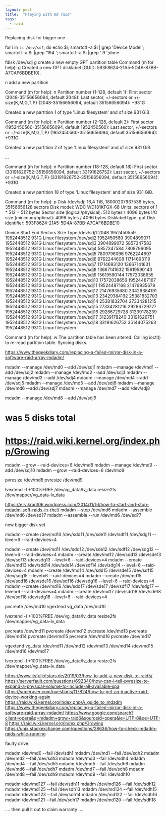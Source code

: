 ```yaml
---
layout: post
title:  "Playing with md raid"
tags:
  - raid
---
```



Replacing disk for bigger one

for i in `ls /dev/sd?`; do echo $i; smartctl -a $i | grep 'Device Model'; smartctl -a $i |grep '194 '; smartctl -a $i |grep '  9 ';done



fdisk /dev/sdj
   g   create a new empty GPT partition table
Command (m for help): g
Created a new GPT disklabel (GUID: 593F8624-21A5-5D4A-87BB-A7CAF6BDBE10).

   n   add a new partition


Command (m for help): n
Partition number (1-128, default 1): 
First sector (2048-35156656094, default 2048): 
Last sector, +/-sectors or +/-size{K,M,G,T,P} (2048-35156656094, default 35156656094): +931G

Created a new partition 1 of type 'Linux filesystem' and of size 931 GiB.

Command (m for help): n
Partition number (2-128, default 2): 
First sector (1952450560-35156656094, default 1952450560): 
Last sector, +/-sectors or +/-size{K,M,G,T,P} (1952450560-35156656094, default 35156656094): +931G

Created a new partition 2 of type 'Linux filesystem' and of size 931 GiB.

...

Command (m for help): n
Partition number (18-128, default 18): 
First sector (33191626752-35156656094, default 33191626752): 
Last sector, +/-sectors or +/-size{K,M,G,T,P} (33191626752-35156656094, default 35156656094): +931G

Created a new partition 18 of type 'Linux filesystem' and of size 931 GiB.

Command (m for help): p
Disk /dev/sdj: 16,4 TiB, 18000207937536 bytes, 35156656128 sectors
Disk model: WDC WD181KFGX-68
Units: sectors of 1 * 512 = 512 bytes
Sector size (logical/physical): 512 bytes / 4096 bytes
I/O size (minimum/optimal): 4096 bytes / 4096 bytes
Disklabel type: gpt
Disk identifier: 593F8624-21A5-5D4A-87BB-A7CAF6BDBE10

Device           Start         End    Sectors  Size Type
/dev/sdj1         2048  1952450559 1952448512  931G Linux filesystem
/dev/sdj2   1952450560  3904899071 1952448512  931G Linux filesystem
/dev/sdj3   3904899072  5857347583 1952448512  931G Linux filesystem
/dev/sdj4   5857347584  7809796095 1952448512  931G Linux filesystem
/dev/sdj5   7809796096  9762244607 1952448512  931G Linux filesystem
/dev/sdj6   9762244608 11714693119 1952448512  931G Linux filesystem
/dev/sdj7  11714693120 13667141631 1952448512  931G Linux filesystem
/dev/sdj8  13667141632 15619590143 1952448512  931G Linux filesystem
/dev/sdj9  15619590144 17572038655 1952448512  931G Linux filesystem
/dev/sdj10 17572038656 19524487167 1952448512  931G Linux filesystem
/dev/sdj11 19524487168 21476935679 1952448512  931G Linux filesystem
/dev/sdj12 21476935680 23429384191 1952448512  931G Linux filesystem
/dev/sdj13 23429384192 25381832703 1952448512  931G Linux filesystem
/dev/sdj14 25381832704 27334281215 1952448512  931G Linux filesystem
/dev/sdj15 27334281216 29286729727 1952448512  931G Linux filesystem
/dev/sdj16 29286729728 31239178239 1952448512  931G Linux filesystem
/dev/sdj17 31239178240 33191626751 1952448512  931G Linux filesystem
/dev/sdj18 33191626752 35144075263 1952448512  931G Linux filesystem

Command (m for help): w
The partition table has been altered.
Calling ioctl() to re-read partition table.
Syncing disks.




https://www.thegeekdiary.com/replacing-a-failed-mirror-disk-in-a-software-raid-array-mdadm/

mdadm --manage /dev/md0 --add /dev/sdj1
mdadm --manage /dev/md1 --add /dev/sdj2
mdadm --manage /dev/md2 --add /dev/sdj3
mdadm --manage /dev/md3 --add /dev/sdj4
mdadm --manage /dev/md4 --add /dev/sdj5
mdadm --manage /dev/md5 --add /dev/sdj6
mdadm --manage /dev/md6 --add /dev/sdj7
mdadm --manage /dev/md7 --add /dev/sdj8


mdadm --manage /dev/md8 --add /dev/sdj9
# was 5 disks total
# https://raid.wiki.kernel.org/index.php/Growing
mdadm --grow --raid-devices=6 /dev/md8
mdadm --manage /dev/md9 --add /dev/sdj10
mdadm --grow --raid-devices=6 /dev/md9


pvresize /dev/md8
pvresize /dev/md9


lvextend -l +100%FREE /dev/vg_data/lv_data
resize2fs /dev/mapper/vg_data-lv_data



https://ervikrant06.wordpress.com/2014/11/16/how-to-start-and-stop-mdadm-soft-raids-in-rhel/
mdadm --stop /dev/md6
mdadm --assemble /dev/md6 /dev/sd?7
mdadm --assemble --run /dev/md6 /dev/sd?7






new bigger disk set

mdadm --create /dev/md10 /dev/sdd11 /dev/sde11 /dev/sdf11 /dev/sdg11  --level=6 --raid-devices=4

mdadm --create /dev/md11 /dev/sdd12 /dev/sde12 /dev/sdf12 /dev/sdg12  --level=6 --raid-devices=4
mdadm --create /dev/md12 /dev/sdd13 /dev/sde13 /dev/sdf13 /dev/sdg13  --level=6 --raid-devices=4
mdadm --create /dev/md13 /dev/sdd14 /dev/sde14 /dev/sdf14 /dev/sdg14  --level=6 --raid-devices=4
mdadm --create /dev/md14 /dev/sdd15 /dev/sde15 /dev/sdf15 /dev/sdg15  --level=6 --raid-devices=4
mdadm --create /dev/md15 /dev/sdd16 /dev/sde16 /dev/sdf16 /dev/sdg16  --level=6 --raid-devices=4
mdadm --create /dev/md16 /dev/sdd17 /dev/sde17 /dev/sdf17 /dev/sdg17  --level=6 --raid-devices=4
mdadm --create /dev/md17 /dev/sdd18 /dev/sde18 /dev/sdf18 /dev/sdg18  --level=6 --raid-devices=4



pvcreate /dev/md10
vgextend vg_data /dev/md10

lvextend -l +100%FREE /dev/vg_data/lv_data
resize2fs /dev/mapper/vg_data-lv_data

pvcreate /dev/md11
pvcreate /dev/md12
pvcreate /dev/md13
pvcreate /dev/md14
pvcreate /dev/md15
pvcreate /dev/md16
pvcreate /dev/md17

vgextend vg_data /dev/md11 /dev/md12 /dev/md13 /dev/md14 /dev/md15 /dev/md16 /dev/md17

lvextend -l +100%FREE /dev/vg_data/lv_data
resize2fs /dev/mapper/vg_data-lv_data











https://www.itsfullofstars.de/2019/03/how-to-add-a-new-disk-to-raid5/
https://serverfault.com/questions/692340/how-can-i-tell-pvresize-to-expand-a-physical-volume-to-include-all-available-spa
https://superuser.com/questions/117824/how-to-get-an-inactive-raid-device-working-again
https://raid.wiki.kernel.org/index.php/A_guide_to_mdadm
https://www.thegeekdiary.com/replacing-a-failed-mirror-disk-in-a-software-raid-array-mdadm/
https://www.google.com/search?client=opera&q=mdadm+grow+raid6&sourceid=opera&ie=UTF-8&oe=UTF-8
https://raid.wiki.kernel.org/index.php/Growing
https://unix.stackexchange.com/questions/28636/how-to-check-mdadm-raids-while-running









faulty drive:

mdadm /dev/md0 --fail /dev/sdh1
mdadm /dev/md1 --fail /dev/sdh2
mdadm /dev/md2 --fail /dev/sdh3
mdadm /dev/md3 --fail /dev/sdh4
mdadm /dev/md4 --fail /dev/sdh5
mdadm /dev/md5 --fail /dev/sdh6
mdadm /dev/md6 --fail /dev/sdh7
mdadm /dev/md7 --fail /dev/sdh8
mdadm /dev/md8 --fail /dev/sdh9
mdadm /dev/md9 --fail /dev/sdh10


mdadm /dev/md127 --fail /dev/sdh11
mdadm /dev/md126 --fail /dev/sdh12
mdadm /dev/md125 --fail /dev/sdh13
mdadm /dev/md124 --fail /dev/sdh15
mdadm /dev/md123 --fail /dev/sdh14
mdadm /dev/md122 --fail /dev/sdh16
mdadm /dev/md121 --fail /dev/sdh17
mdadm /dev/md120 --fail /dev/sdh18

....
then pull it out to claim warranty
....





